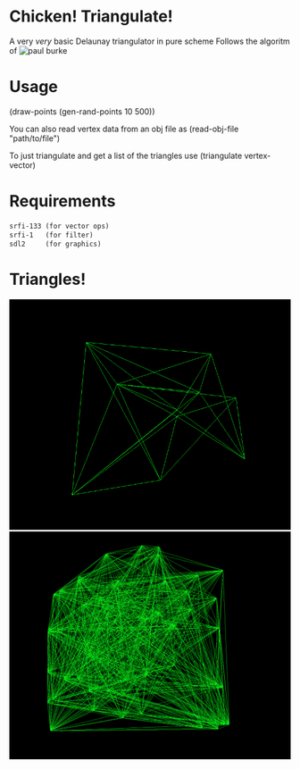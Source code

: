 # Chicken! Triangulate!

A very _very_ basic Delaunay triangulator in pure scheme
Follows the algoritm of ![paul burke](http://paulbourke.net/papers/triangulate/)

# Usage

(draw-points (gen-rand-points 10 500))

You can also read vertex data from an obj file as
(read-obj-file "path/to/file")

To just triangulate and get a list of the triangles use
(triangulate vertex-vector)

# Requirements

	srfi-133 (for vector ops)
	srfi-1   (for filter)
	sdl2     (for graphics)

# Triangles!

![some](https://github.com/ramrunner/chicken-triangulate/blob/main/img/10p.png?raw=true)
![triangles](https://github.com/ramrunner/chicken-triangulate/blob/main/img/50p.png?raw=true)
